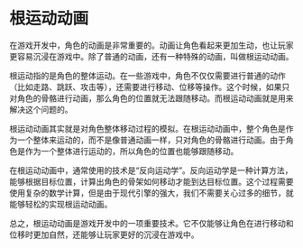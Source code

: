 # 根运动动画

在游戏开发中，角色的动画是非常重要的。动画让角色看起来更加生动，也让玩家更容易沉浸在游戏中。除了普通的动画，还有一种特殊的动画，叫做根运动动画。

根运动指的是角色的整体运动。在一些游戏中，角色不仅仅需要进行普通的动作（比如走路、跳跃、攻击等），还需要进行移动、位移等操作。这个时候，如果只对角色的骨骼进行动画，那么角色的位置就无法跟随移动。而根运动动画就是用来解决这个问题的。

根运动动画其实就是对角色整体移动过程的模拟。在根运动动画中，整个角色是作为一个整体来运动的，而不是像普通动画一样，只对角色的骨骼进行动画。由于角色是作为一个整体进行运动的，所以角色的位置也能够跟随移动。

在根运动动画中，通常使用的技术是“反向运动学”。反向运动学是一种计算方法，能够根据目标位置，计算出角色的骨架如何移动才能到达目标位置。这个过程需要使用复杂的数学计算，但是由于现代引擎的强大，我们不需要关心过多的细节，就能够轻松的实现根运动动画。

总之，根运动动画是游戏开发中的一项重要技术。它不仅能够让角色在进行移动和位移时更加自然，还能够让玩家更好的沉浸在游戏中。